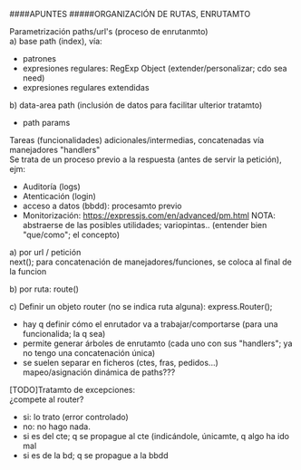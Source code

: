 ####APUNTES
#####ORGANIZACIÓN DE RUTAS, ENRUTAMTO

Parametrización paths/url's (proceso de enrutanmto)  
a) base path (index), vía:  
- patrones
- expresiones regulares: RegExp Object (extender/personalizar; cdo sea need)
- expresiones regulares extendidas  

b) data-area path (inclusión de datos para facilitar ulterior tratamto)
- path params

Tareas (funcionalidades) adicionales/intermedias, concatenadas vía manejadores "handlers"  
Se trata de un proceso previo a la respuesta (antes de servir la petición), ejm:  
- Auditoría (logs)
- Atenticación (login)
- acceso a datos (bbdd): procesamto previo  
- Monitorización: https://expressjs.com/en/advanced/pm.html
NOTA: abstraerse de las posibles utilidades; variopintas.. (entender bien "que/como"; el concepto)
 
a) por url / petición  
   next(); para concatenación de manejadores/funciones, se coloca al final de la funcion  
   
b) por ruta: route()  

c) Definir un objeto router (no se indica ruta alguna): express.Router();  
- hay q definir cómo el enrutador va a trabajar/comportarse (para una funcionalida; la q sea)  
- permite generar árboles de enrutamto (cada uno con sus "handlers"; ya no tengo una concatenación única) 
- se suelen separar en ficheros (ctes, fras, pedidos...)  
  mapeo/asignación dinámica de paths???  

[TODO]Tratamto de excepciones:  
¿compete al router?  
- si: lo trato (error controlado)  
- no: no hago nada. 
 - si es del cte; q se propague al cte  (indicándole, únicamte, q algo ha ido mal
 - si es de la bd; q se propague a la bbdd  
  